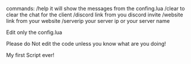 commands: /help it will show the messages from the confing.lua
          /clear to clear the chat for the client
          /discord link from you discord invite
          /website link from your website
          /serverip your server ip or your server name

Edit only the config.lua 

Please do Not edit the code unless you know what are you doing!

My first Script ever!
